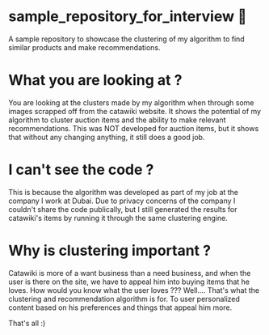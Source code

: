 # sample_repository_for_interview 🚀

A sample repository to showcase the clustering of my algorithm to find similar products and make recommendations.


# What you are looking at ?

You are looking at the clusters made by my algorithm when through some images scrapped off from the catawiki website. It shows the potential of my algorithm to cluster auction items and the ability to make relevant recommendations. This was NOT developed for auction items, but it shows that without any changing anything, it still does a good job. 

# I can't see the code ?

This is because the algorithm was developed as part of my job at the company I work at Dubai. Due to privacy concerns of the company I couldn't share the code publically, but I still generated the results for catawiki's items by running it through the same clustering engine. 

# Why is clustering important ?

Catawiki is more of a want business than a need business, and when the user is there on the site, we have to appeal him into buying items that he loves. How would you know what the user loves ??? Well.... That's what the clustering and recommendation algorithm is for. To user personalized content based on his preferences and things that appeal him more.

That's all :)
